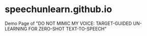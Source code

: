 # speechunlearn.github.io
Demo Page of "DO NOT MIMIC MY VOICE: TARGET-GUIDED UN- LEARNING FOR ZERO-SHOT TEXT-TO-SPEECH"
